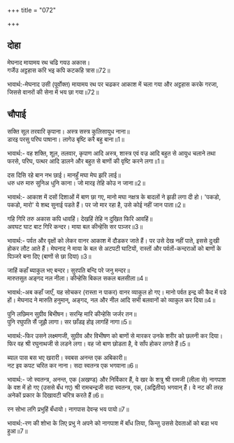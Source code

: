 +++
title = "072"

+++
## दोहा
मेघनाद मायामय रथ चढि गयउ अकास।  
गर्जेउ अट्टहास करि भइ कपि कटकहि त्रास॥72॥  

भावार्थ:-मेघनाद उसी (पूर्वोक्त) मायामय रथ पर चढकर आकाश में चला गया और अट्टहास करके गरजा, जिससे वानरों की सेना में भय छा गया॥72॥  



<div class="audioEmbed"  caption="AIR-वाचनम्" src="https://archive
.org/download/rAmcharitmAnas-AIR/EPI-330.mp3"></div>

## चौपाई
सक्ति सूल तरवारि कृपाना। अस्त्र सस्त्र कुलिसायुध नाना॥  
डारइ परसु परिघ पाषाना। लागेउ बृष्टि करै बहु बाना॥1॥  

भावार्थ:- वह शक्ति, शूल, तलवार, कृपाण आदि अस्त्र, शास्त्र एवं वज्र आदि बहुत से आयुध चलाने तथा फरसे, परिघ, पत्थर आदि डालने और बहुत से बाणों की वृष्टि करने लगा॥1॥  

दस दिसि रहे बान नभ छाई। मानहुँ मघा मेघ झरि लाई॥  
धरु धरु मारु सुनिअ धुनि काना। जो मारइ तेहि कोउ न जाना॥2॥  

भावार्थ:- आकाश में दसों दिशाओं में बाण छा गए, मानो मघा नक्षत्र के बादलों ने झडी लगा दी हो। 'पकडो, पकडो, मारो' ये शब्द सुनाई पडते हैं। पर जो मार रहा है, उसे कोई नहीं जान पाता॥2॥  

गहि गिरि तरु अकास कपि धावहिं। देखहिं तेहि न दुखित फिरि आवहिं॥  
अवघट घाट बाट गिरि कन्दर। माया बल कीन्हेसि सर पञ्जर॥3॥  

भावार्थ:- पर्वत और वृक्षों को लेकर वानर आकाश में दौडकर जाते हैं। पर उसे देख नहीं पाते, इससे दुःखी होकर लौट आते हैं। मेघनाद ने माया के बल से अटपटी घाटियों, रास्तों और पर्वतों-कन्दराओं को बाणों के पिञ्जरे बना दिए (बाणों से छा दिया)॥3॥  

जाहिं कहाँ ब्याकुल भए बन्दर। सुरपति बन्दि परे जनु मन्दर॥  
मारुतसुत अङ्गद नल नीला। कीन्हेसि बिकल सकल बलसीला॥4॥  

भावार्थ:-अब कहाँ जाएँ, यह सोचकर (रास्ता न पाकर) वानर व्याकुल हो गए। मानो पर्वत इन्द्र की कैद में पडे हों। मेघनाद ने मारुति हनुमान्‌, अङ्गद, नल और नील आदि सभी बलवानों को व्याकुल कर दिया॥4॥  

पुनि लछिमन सुग्रीव बिभीषन। सरन्हि मारि कीन्हेसि जर्जर तन॥  
पुनि रघुपति सैं जूझै लागा। सर छाँडइ होइ लागहिं नागा॥5॥  

भावार्थ:-फिर उसने लक्ष्मणजी, सुग्रीव और विभीषण को बाणों से मारकर उनके शरीर को छलनी कर दिया। फिर वह श्री रघुनाथजी से लडने लगा। वह जो बाण छोडता है, वे साँप होकर लगते हैं॥5॥  

ब्याल पास बस भए खरारी। स्वबस अनन्त एक अबिकारी॥  
नट इव कपट चरित कर नाना। सदा स्वतन्त्र एक भगवाना॥6॥  

भावार्थ:- जो स्वतन्त्र, अनन्त, एक (अखण्ड) और निर्विकार हैं, वे खर के शत्रु श्री रामजी (लीला से) नागपाश के वश में हो गए (उससे बँध गए) श्री रामचन्द्रजी सदा स्वतन्त्र, एक, (अद्वितीय) भगवान्‌ हैं। वे नट की तरह अनेकों प्रकार के दिखावटी चरित्र करते हैं॥6॥  

रन सोभा लगि प्रभुहिं बँधायो। नागपास देवन्ह भय पायो॥7॥  

भावार्थ:-रण की शोभा के लिए प्रभु ने अपने को नागपाश में बाँध लिया, किन्तु उससे देवताओं को बडा भय हुआ॥7॥  

